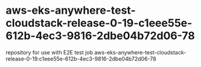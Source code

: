 # aws-eks-anywhere-test-cloudstack-release-0-19-c1eee55e-612b-4ec3-9816-2dbe04b72d06-78
repository for use with E2E test job aws-eks-anywhere-test-cloudstack-release-0-19:c1eee55e-612b-4ec3-9816-2dbe04b72d06-78
